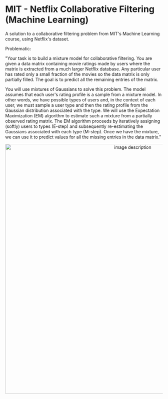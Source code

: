 # MIT - Netflix Collaborative Filtering (Machine Learning)
A solution to a collaborative filtering problem from MIT's Machine Learning course, using Netflix's dataset.

Problematic:

"Your task is to build a mixture model for collaborative filtering. You are given a data matrix containing movie ratings made by users where the matrix is extracted from a much larger Netflix database. Any particular user has rated only a small fraction of the movies so the data matrix is only partially filled. The goal is to predict all the remaining entries of the matrix.

You will use mixtures of Gaussians to solve this problem. The model assumes that each user's rating profile is a sample from a mixture model. In other words, we have  possible types of users and, in the context of each user, we must sample a user type and then the rating profile from the Gaussian distribution associated with the type. We will use the Expectation Maximization (EM) algorithm to estimate such a mixture from a partially observed rating matrix. The EM algorithm proceeds by iteratively assigning (softly) users to types (E-step) and subsequently re-estimating the Gaussians associated with each type (M-step). Once we have the mixture, we can use it to predict values for all the missing entries in the data matrix."

<p align="center">
  <img src="https://github.com/user-attachments/assets/e8673f2e-ef33-4b2b-9fe6-ab4957cc6466" alt="image description" width="800"/>
</p>

